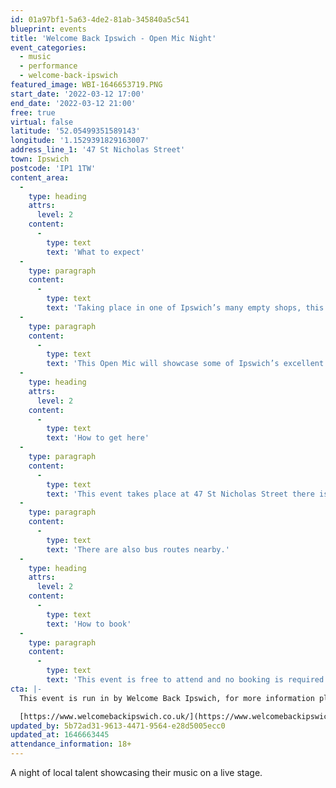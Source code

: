 ```yaml
---
id: 01a97bf1-5a63-4de2-81ab-345840a5c541
blueprint: events
title: 'Welcome Back Ipswich - Open Mic Night'
event_categories:
  - music
  - performance
  - welcome-back-ipswich
featured_image: WBI-1646653719.PNG
start_date: '2022-03-12 17:00'
end_date: '2022-03-12 21:00'
free: true
virtual: false
latitude: '52.05499351589143'
longitude: '1.1529391829163007'
address_line_1: '47 St Nicholas Street'
town: Ipswich
postcode: 'IP1 1TW'
content_area:
  -
    type: heading
    attrs:
      level: 2
    content:
      -
        type: text
        text: 'What to expect'
  -
    type: paragraph
    content:
      -
        type: text
        text: 'Taking place in one of Ipswich’s many empty shops, this is a chance to see how these empty spaces can be used in a variety of different ways. '
  -
    type: paragraph
    content:
      -
        type: text
        text: 'This Open Mic will showcase some of Ipswich’s excellent local talent on stage and also some of our local small businesses who will be using ChIp spaces in future. And just for fun, some very colourful and fun street performances too!'
  -
    type: heading
    attrs:
      level: 2
    content:
      -
        type: text
        text: 'How to get here'
  -
    type: paragraph
    content:
      -
        type: text
        text: 'This event takes place at 47 St Nicholas Street there is car parking two to three minute walk from the venue outside at Cardinal park.'
  -
    type: paragraph
    content:
      -
        type: text
        text: 'There are also bus routes nearby.'
  -
    type: heading
    attrs:
      level: 2
    content:
      -
        type: text
        text: 'How to book'
  -
    type: paragraph
    content:
      -
        type: text
        text: 'This event is free to attend and no booking is required.'
cta: |-
  This event is run in by Welcome Back Ipswich, for more information please visit:

  [https://www.welcomebackipswich.co.uk/](https://www.welcomebackipswich.co.uk/)
updated_by: 5b72ad31-9613-4471-9564-e28d5005ecc0
updated_at: 1646663445
attendance_information: 18+
---
```

A night of local talent showcasing their music on a live stage.